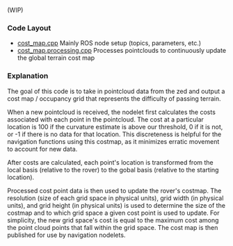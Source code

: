 (WIP)

### Code Layout

- [cost_map.cpp](./cost_map.cpp) Mainly ROS node setup (topics, parameters, etc.)
- [cost_map.processing.cpp](./cost_map.processing.cpp) Processes pointclouds to continuously update the global terrain cost map

### Explanation

The goal of this code is to take in pointcloud data from the zed and output a cost map / occupancy grid that represents the difficulty of passing terrain. 

When a new pointcloud is received, the nodelet first calculates the costs associated with each point in the pointcloud. The cost at a particular location is 100 if the curvature estimate is above our threshold, 0 if it is not, or -1 if there is no data for that location. This discreteness is helpful for the navigation functions using this costmap, as it minimizes erratic movement to account for new data.

After costs are calculated, each point's location is transformed from the local basis (relative to the rover) to the gobal basis (relative to the starting location). 

Processed cost point data is then used to update the rover's costmap. The resolution (size of each grid space in physical units), grid width (in physical units), and grid height (in physical units) is used to determine the size of the costmap and to which grid space a given cost point is used to update. For simplicity, the new grid space's cost is equal to the maximum cost among the point cloud points that fall within the grid space. The cost map is then published for use by navigation nodelets.
